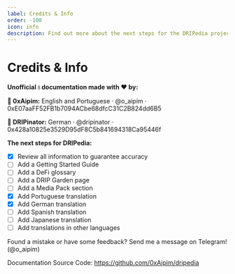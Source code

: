 ```yaml
---
label: Credits & Info
order: -100
icon: info
description: Find out more about the next steps for the DRIPedia project.
---
```


# Credits & Info


**Unofficial :droplet: documentation made with :heart: by:**

**:wave: 0xAipim:**
English and Portuguese · @o_aipim · 0xE07aaFF52FB1b7094ACbe68dfcC31C2B824dd6B5

**:wave: DRIPinator:**
German · @dripinator · 0x428a10825e3529D95dF8C5b841694318Ca95446f



**The next steps for DRIPedia:**
- [x] Review all information to guarantee accuracy
- [ ] Add a Getting Started Guide
- [ ] Add a DeFi glossary
- [ ] Add a DRIP Garden page
- [ ] Add a Media Pack section
- [x] Add Portuguese translation
- [x] Add German translation
- [ ] Add Spanish translation
- [ ] Add Japanese translation
- [ ] Add translations in other languages

Found a mistake or have some feedback? Send me a message on Telegram! (@o_aipim)

Documentation Source Code: https://github.com/0xAipim/dripedia
